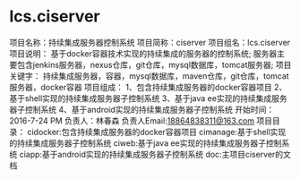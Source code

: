 # lcs.ciserver
项目名称：持续集成服务器控制系统
项目简称：ciserver
项目组名：lcs.ciserver
项目说明：
	基于docker容器技术实现的持续集成的服务器的控制系统;
	服务器主要包含jenkins服务器，nexus仓库，git仓库，mysql数据库，tomcat服务器;
项目关键字：
	持续集成服务器，容器，mysql数据库，maven仓库，git仓库，tomcat服务器，docker容器
项目组成：
	1、包含持续集成服务器的docker容器项目
	2、基于shell实现的持续集成服务器子控制系统
	3、基于java ee实现的持续集成服务器子控制系统
	4、基于android实现的持续集成服务器子控制系统
开始时间：2016-7-24 PM
负责人：林春森
负责人Email:18864838311@163.com
项目目录：
	cidocker:包含持续集成服务器的docker容器项目
	cimanage:基于shell实现的持续集成服务器子控制系统
	ciweb:基于java ee实现的持续集成服务器子控制系统
	ciapp:基于android实现的持续集成服务器子控制系统
	doc:主项目ciserver的文档
